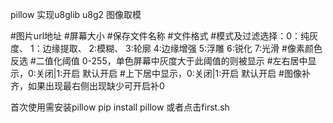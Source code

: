 pillow 实现u8glib u8g2 图像取模

#图片url地址
#屏幕大小
#保存文件名称
#文件格式
#模式及过滤选择：0：纯灰度、 1：边缘提取、 2:模糊、 3:轮廓 4:边缘增强 5:浮雕 6:锐化 7:光滑 
#像素颜色反选
#二值化阈值 0-255，单色屏幕中灰度大于此阈值的则被显示
#左右居中显示，0:关闭|1:开启 默认开启
#上下居中显示，0:关闭|1:开启 默认开启
#图像补齐，如果出现最右侧出现缺少可开启补0


首次使用需安装pillow 
pip install pillow
或者点击first.sh